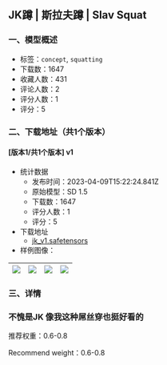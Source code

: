 ## JK蹲 | 斯拉夫蹲 | Slav Squat
### 一、模型概述

- 标签：`concept`, `squatting`
- 下载数：1647
- 收藏人数：431
- 评论人数：2
- 评分人数：1
- 评分：5

### 二、下载地址（共1个版本）

#### [版本1/共1个版本] v1

- 统计数据
  - 发布时间：2023-04-09T15:22:24.841Z
  - 原始模型：SD 1.5
  - 下载数：1647
  - 评分人数：1
  - 评分：5
- 下载地址
  - [jk_v1.safetensors](https://civitai.com/api/download/models/40972)
- 样例图像：

| <img src="https://image.civitai.com/xG1nkqKTMzGDvpLrqFT7WA/566b886d-4775-448f-440b-2643a0be3200/width=450/456621.jpeg" /> | <img src="https://image.civitai.com/xG1nkqKTMzGDvpLrqFT7WA/9e0103e9-8b07-4b0f-7d8b-5528964a1a00/width=450/451946.jpeg" /> | <img src="https://image.civitai.com/xG1nkqKTMzGDvpLrqFT7WA/25203425-80d3-40be-eb0d-192741bce300/width=450/456591.jpeg" /> | <img src="https://image.civitai.com/xG1nkqKTMzGDvpLrqFT7WA/41d1ead3-724a-476d-d00d-d46b76d65a00/width=450/451952.jpeg" /> |
| ---- | ---- | ---- | ---- |


### 三、详情
<h3>不愧是JK 像我这种屌丝穿也挺好看的</h3><p>推荐权重：0.6-0.8</p><p>Recommend weight：0.6-0.8</p>